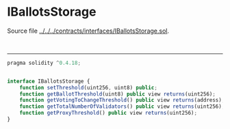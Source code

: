 # IBallotsStorage

Source file [../../../contracts/interfaces/IBallotsStorage.sol](../../../contracts/interfaces/IBallotsStorage.sol).

<br />

<hr />

```javascript
pragma solidity ^0.4.18;


interface IBallotsStorage {
    function setThreshold(uint256, uint8) public;
    function getBallotThreshold(uint8) public view returns(uint256);
    function getVotingToChangeThreshold() public view returns(address);
    function getTotalNumberOfValidators() public view returns(uint256);
    function getProxyThreshold() public view returns(uint256);
}
```
